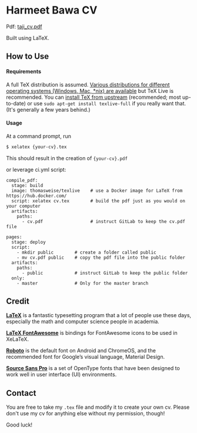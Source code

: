 # Harmeet Bawa CV

Pdf: [taji_cv.pdf](https://tajinder.info.gitlab.io/harmeet-cv/cv.pdf)

Built using LaTeX. 

## How to Use

#### Requirements

A full TeX distribution is assumed.  [Various distributions for different operating systems (Windows, Mac, \*nix) are available](http://tex.stackexchange.com/q/55437) but TeX Live is recommended.
You can [install TeX from upstream](http://tex.stackexchange.com/q/1092) (recommended; most up-to-date) or use `sudo apt-get install texlive-full` if you really want that.  (It's generally a few years behind.)

#### Usage

At a command prompt, run

```bash
$ xelatex {your-cv}.tex
```

This should result in the creation of ``{your-cv}.pdf``

or leverage ci.yml script:

```
compile_pdf:
  stage: build
  image: thomasweise/texlive    # use a Docker image for LaTeX from https://hub.docker.com/
  script: xelatex cv.tex        # build the pdf just as you would on your computer
  artifacts:
    paths: 
      - cv.pdf                  # instruct GitLab to keep the cv.pdf file

pages:
  stage: deploy
  script:
    - mkdir public        # create a folder called public
    - mv cv.pdf public    # copy the pdf file into the public folder
  artifacts:
    paths:
      - public            # instruct GitLab to keep the public folder
  only:
    - master              # Only for the master branch 

```

## Credit

[**LaTeX**](http://www.latex-project.org) is a fantastic typesetting program that a lot of people use these days, especially the math and computer science people in academia.

[**LaTeX FontAwesome**](https://github.com/furl/latex-fontawesome) is bindings for FontAwesome icons to be used in XeLaTeX.

[**Roboto**](https://github.com/google/roboto) is the default font on Android and ChromeOS, and the recommended font for Google’s visual language, Material Design.

[**Source Sans Pro**](https://github.com/adobe-fonts/source-sans-pro) is a set of OpenType fonts that have been designed to work well in user interface (UI) environments.


## Contact

You are free to take my `.tex` file and modify it to create your own cv. Please don't use my cv for anything else without my permission, though!

Good luck!